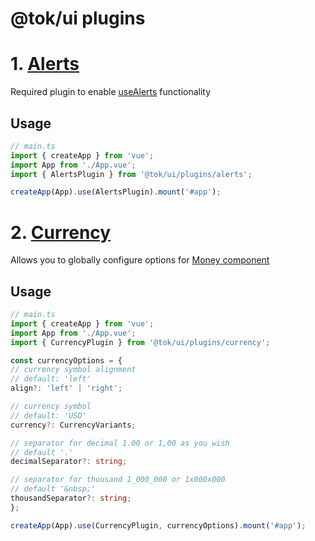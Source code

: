 # @tok/ui plugins

# 1. [Alerts](./alerts/Alerts.plugin.ts)

Required plugin to enable [useAlerts](../use/alerts/README.md) functionality

## Usage

```ts
// main.ts
import { createApp } from 'vue';
import App from './App.vue';
import { AlertsPlugin } from '@tok/ui/plugins/alerts';

createApp(App).use(AlertsPlugin).mount('#app');
```

# 2. [Currency](./currency/currency.plugin.ts)

Allows you to globally configure options for [Money component](../components/Money/README.md)

## Usage

```ts
// main.ts
import { createApp } from 'vue';
import App from './App.vue';
import { CurrencyPlugin } from '@tok/ui/plugins/currency';

const currencyOptions = {
// currency symbol alignment
// default: 'left'
align?: 'left' | 'right';

// currency symbol
// default: 'USD'
currency?: CurrencyVariants;

// separator for decimal 1.00 or 1,00 as you wish
// default '.'
decimalSeparator?: string;

// separator for thousand 1_000_000 or 1x000x000
// default '&nbsp;'
thousandSeparator?: string;
};

createApp(App).use(CurrencyPlugin, currencyOptions).mount('#app');
```
